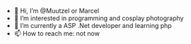 - 👋 Hi, I’m @Muutzel or Marcel
- 👀 I’m interested in programming and cosplay photography
- 🌱 I’m currently a ASP .Net developer and learning php
- 📫 How to reach me: not now

<!---
Muutzel/Muutzel is a ✨ special ✨ repository because its `README.md` (this file) appears on your GitHub profile.
You can click the Preview link to take a look at your changes.
--->
